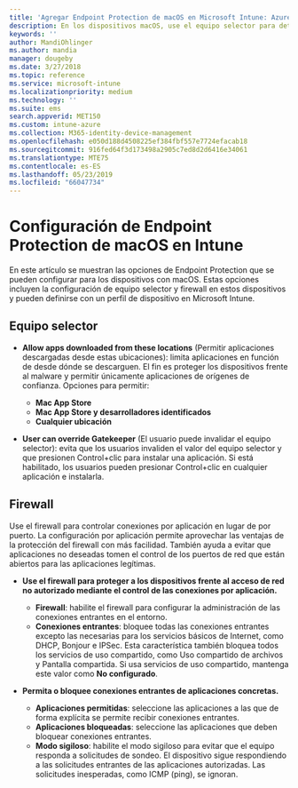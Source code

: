 ```yaml
---
title: 'Agregar Endpoint Protection de macOS en Microsoft Intune: Azure | Microsoft Docs'
description: En los dispositivos macOS, use el equipo selector para determinar dónde se pueden instalar las aplicaciones, incluidas las de Mac App Store. Además, habilite o configure un firewall para permitir aplicaciones concretas, bloquear otras, usar el modo sigiloso e incluso bloquear determinados tipos de conexiones entrantes mediante Microsoft Intune.
keywords: ''
author: MandiOhlinger
ms.author: mandia
manager: dougeby
ms.date: 3/27/2018
ms.topic: reference
ms.service: microsoft-intune
ms.localizationpriority: medium
ms.technology: ''
ms.suite: ems
search.appverid: MET150
ms.custom: intune-azure
ms.collection: M365-identity-device-management
ms.openlocfilehash: e050d188d4508225ef384fbf557e7724efacab18
ms.sourcegitcommit: 916fed64f3d173498a2905c7ed8d2d6416e34061
ms.translationtype: MTE75
ms.contentlocale: es-ES
ms.lasthandoff: 05/23/2019
ms.locfileid: "66047734"
---
```

# <a name="macos-endpoint-protection-settings-in-intune"></a>Configuración de Endpoint Protection de macOS en Intune

En este artículo se muestran las opciones de Endpoint Protection que se pueden configurar para los dispositivos con macOS. Estas opciones incluyen la configuración de equipo selector y firewall en estos dispositivos y pueden definirse con un perfil de dispositivo en Microsoft Intune.

## <a name="gatekeeper"></a>Equipo selector

- **Allow apps downloaded from these locations** (Permitir aplicaciones descargadas desde estas ubicaciones): limita aplicaciones en función de desde dónde se descarguen. El fin es proteger los dispositivos frente al malware y permitir únicamente aplicaciones de orígenes de confianza. Opciones para permitir: 
  - **Mac App Store**
  - **Mac App Store y desarrolladores identificados**
  - **Cualquier ubicación**

- **User can override Gatekeeper** (El usuario puede invalidar el equipo selector): evita que los usuarios invaliden el valor del equipo selector y que presionen Control+clic para instalar una aplicación. Si está habilitado, los usuarios pueden presionar Control+clic en cualquier aplicación e instalarla.

## <a name="firewall"></a>Firewall

Use el firewall para controlar conexiones por aplicación en lugar de por puerto. La configuración por aplicación permite aprovechar las ventajas de la protección del firewall con más facilidad. También ayuda a evitar que aplicaciones no deseadas tomen el control de los puertos de red que están abiertos para las aplicaciones legítimas.

- **Use el firewall para proteger a los dispositivos frente al acceso de red no autorizado mediante el control de las conexiones por aplicación.**
  - **Firewall**: habilite el firewall para configurar la administración de las conexiones entrantes en el entorno.
  - **Conexiones entrantes**: bloquee todas las conexiones entrantes excepto las necesarias para los servicios básicos de Internet, como DHCP, Bonjour e IPSec. Esta característica también bloquea todos los servicios de uso compartido, como Uso compartido de archivos y Pantalla compartida. Si usa servicios de uso compartido, mantenga este valor como **No configurado**.

- **Permita o bloquee conexiones entrantes de aplicaciones concretas.**
  - **Aplicaciones permitidas**: seleccione las aplicaciones a las que de forma explícita se permite recibir conexiones entrantes.
  - **Aplicaciones bloqueadas**: seleccione las aplicaciones que deben bloquear conexiones entrantes.
  - **Modo sigiloso**: habilite el modo sigiloso para evitar que el equipo responda a solicitudes de sondeo. El dispositivo sigue respondiendo a las solicitudes entrantes de las aplicaciones autorizadas. Las solicitudes inesperadas, como ICMP (ping), se ignoran.
